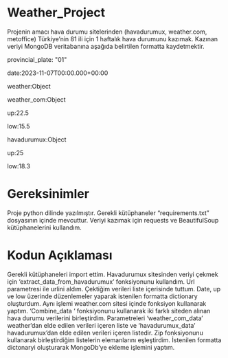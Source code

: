 # Weather_Project
Projenin amacı hava durumu sitelerinden (havadurumux, weather.com, metoffice) Türkiye’nin 81 ili için 1 haftalık  hava durumunu kazımak. Kazınan veriyi MongoDB veritabanına aşağıda belirtilen formatta kaydetmektir. 

provincial_plate: "01" 

date:2023-11-07T00:00.000+00:00 

weather:Object 

weather_com:Object 

up:22.5 

low:15.5 

havadurumux:Object 

up:25 

low:18.3 

# Gereksinimler

Proje python dilinde yazılmıştır. Gerekli kütüphaneler “requirements.txt” dosyasının içinde mevcuttur. Veriyi kazımak için requests ve BeautifulSoup kütüphanelerini kullandım.

 

# Kodun Açıklaması

Gerekli kütüphaneleri import ettim. Havadurumux sitesinden veriyi çekmek için ‘extract_data_from_havadurumux’ fonksiyonunu kullandım. Url parametresi ile urlini aldım. Çektiğim verileri liste içerisinde tuttum. Date, up ve low üzerinde düzenlemeler yaparak istenilen formatta dictionary oluşturdum. Aynı işlemi weather.com sitesi içinde fonksiyon kullanarak yaptım. ‘Combine_data ‘ fonksiyonunu kullanarak iki farklı siteden alınan hava durumu verilerini birleştirdim. Parametreleri ‘weather_com_data’ weather’dan elde edilen verileri içeren liste ve ‘havadurumux_data’ havadurumux’dan elde edilen verileri içeren listedir. Zip fonksiyonunu kullanarak birleştirdiğim listelerin elemanlarını eşleştirdim. İstenilen formatta dictonaryi oluşturarak MongoDb’ye ekleme işlemini yaptım. 
